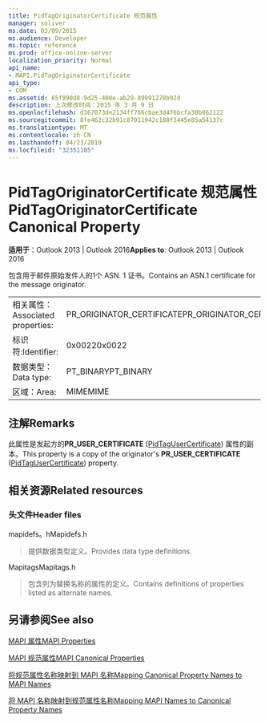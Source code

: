 ```yaml
---
title: PidTagOriginatorCertificate 规范属性
manager: soliver
ms.date: 03/09/2015
ms.audience: Developer
ms.topic: reference
ms.prod: office-online-server
localization_priority: Normal
api_name:
- MAPI.PidTagOriginatorCertificate
api_type:
- COM
ms.assetid: 65f890d8-9d25-408e-ab29-89991278b92d
description: 上次修改时间：2015 年 3 月 9 日
ms.openlocfilehash: d367073de2134ff766cbae3d4f6bcfa30b862122
ms.sourcegitcommit: 8fe462c32b91c87911942c188f3445e85a54137c
ms.translationtype: MT
ms.contentlocale: zh-CN
ms.lasthandoff: 04/23/2019
ms.locfileid: "32351105"
---
```

# <a name="pidtagoriginatorcertificate-canonical-property"></a><span data-ttu-id="54ce7-103">PidTagOriginatorCertificate 规范属性</span><span class="sxs-lookup"><span data-stu-id="54ce7-103">PidTagOriginatorCertificate Canonical Property</span></span>

  
  
<span data-ttu-id="54ce7-104">**适用于**：Outlook 2013 | Outlook 2016</span><span class="sxs-lookup"><span data-stu-id="54ce7-104">**Applies to**: Outlook 2013 | Outlook 2016</span></span> 
  
<span data-ttu-id="54ce7-105">包含用于邮件原始发件人的1个 ASN. 1 证书。</span><span class="sxs-lookup"><span data-stu-id="54ce7-105">Contains an ASN.1 certificate for the message originator.</span></span>
  
|||
|:-----|:-----|
|<span data-ttu-id="54ce7-106">相关属性：</span><span class="sxs-lookup"><span data-stu-id="54ce7-106">Associated properties:</span></span>  <br/> |<span data-ttu-id="54ce7-107">PR_ORIGINATOR_CERTIFICATE</span><span class="sxs-lookup"><span data-stu-id="54ce7-107">PR_ORIGINATOR_CERTIFICATE</span></span>  <br/> |
|<span data-ttu-id="54ce7-108">标识符:</span><span class="sxs-lookup"><span data-stu-id="54ce7-108">Identifier:</span></span>  <br/> |<span data-ttu-id="54ce7-109">0x0022</span><span class="sxs-lookup"><span data-stu-id="54ce7-109">0x0022</span></span>  <br/> |
|<span data-ttu-id="54ce7-110">数据类型：</span><span class="sxs-lookup"><span data-stu-id="54ce7-110">Data type:</span></span>  <br/> |<span data-ttu-id="54ce7-111">PT_BINARY</span><span class="sxs-lookup"><span data-stu-id="54ce7-111">PT_BINARY</span></span>  <br/> |
|<span data-ttu-id="54ce7-112">区域：</span><span class="sxs-lookup"><span data-stu-id="54ce7-112">Area:</span></span>  <br/> |<span data-ttu-id="54ce7-113">MIME</span><span class="sxs-lookup"><span data-stu-id="54ce7-113">MIME</span></span>  <br/> |
   
## <a name="remarks"></a><span data-ttu-id="54ce7-114">注解</span><span class="sxs-lookup"><span data-stu-id="54ce7-114">Remarks</span></span>

<span data-ttu-id="54ce7-115">此属性是发起方的**PR_USER_CERTIFICATE** ([PidTagUserCertificate](pidtagusercertificate-canonical-property.md)) 属性的副本。</span><span class="sxs-lookup"><span data-stu-id="54ce7-115">This property is a copy of the originator's **PR_USER_CERTIFICATE** ([PidTagUserCertificate](pidtagusercertificate-canonical-property.md)) property.</span></span>
  
## <a name="related-resources"></a><span data-ttu-id="54ce7-116">相关资源</span><span class="sxs-lookup"><span data-stu-id="54ce7-116">Related resources</span></span>

### <a name="header-files"></a><span data-ttu-id="54ce7-117">头文件</span><span class="sxs-lookup"><span data-stu-id="54ce7-117">Header files</span></span>

<span data-ttu-id="54ce7-118">mapidefs。h</span><span class="sxs-lookup"><span data-stu-id="54ce7-118">Mapidefs.h</span></span>
  
> <span data-ttu-id="54ce7-119">提供数据类型定义。</span><span class="sxs-lookup"><span data-stu-id="54ce7-119">Provides data type definitions.</span></span>
    
<span data-ttu-id="54ce7-120">Mapitags</span><span class="sxs-lookup"><span data-stu-id="54ce7-120">Mapitags.h</span></span>
  
> <span data-ttu-id="54ce7-121">包含列为替换名称的属性的定义。</span><span class="sxs-lookup"><span data-stu-id="54ce7-121">Contains definitions of properties listed as alternate names.</span></span>
    
## <a name="see-also"></a><span data-ttu-id="54ce7-122">另请参阅</span><span class="sxs-lookup"><span data-stu-id="54ce7-122">See also</span></span>



[<span data-ttu-id="54ce7-123">MAPI 属性</span><span class="sxs-lookup"><span data-stu-id="54ce7-123">MAPI Properties</span></span>](mapi-properties.md)
  
[<span data-ttu-id="54ce7-124">MAPI 规范属性</span><span class="sxs-lookup"><span data-stu-id="54ce7-124">MAPI Canonical Properties</span></span>](mapi-canonical-properties.md)
  
[<span data-ttu-id="54ce7-125">将规范属性名称映射到 MAPI 名称</span><span class="sxs-lookup"><span data-stu-id="54ce7-125">Mapping Canonical Property Names to MAPI Names</span></span>](mapping-canonical-property-names-to-mapi-names.md)
  
[<span data-ttu-id="54ce7-126">将 MAPI 名称映射到规范属性名称</span><span class="sxs-lookup"><span data-stu-id="54ce7-126">Mapping MAPI Names to Canonical Property Names</span></span>](mapping-mapi-names-to-canonical-property-names.md)

